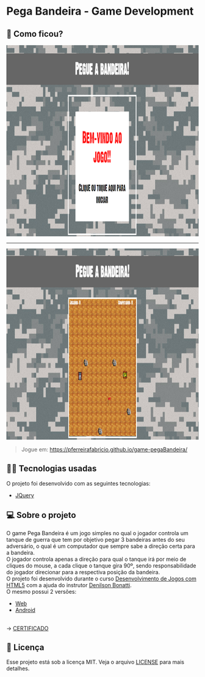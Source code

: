 # Pega Bandeira - Game Development

## :eyes: Como ficou?

<img src="/projectImages/tela-entrada.png" width="auto" height="500px"></img>
<hr/>
<img src="/projectImages/tela-jogo.png" width="auto" height="500px"></img>

> Jogue em: https://pferreirafabricio.github.io/game-pegaBandeira/

## :man_technologist: Tecnologias usadas

O projeto foi desenvolvido com as seguintes tecnologias:
- [JQuery](https://jquery.com)

## :computer: Sobre o projeto

O game Pega Bandeira é um jogo simples no qual o jogador controla um tanque de guerra que tem por objetivo pegar 3 bandeiras antes do seu adversário, o qual é um computador que sempre sabe a direção certa para a bandeira.<br/>
O jogador controla apenas a direção para qual o tanque irá por meio de cliques do mouse, a cada clique o tanque gira 90º, sendo responsabilidade do jogador direcionar para a respectiva posição da bandeira.<br/>
O projeto foi desenvolvido durante o curso [Desenvolvimento de Jogos com HTML5](https://www.udemy.com/course/draft/801158/) com a ajuda do instrutor [Denilson Bonatti](https://github.com/denilsonbonatti). <br/>
O mesmo possui 2 versões:
 - [Web](./pegaBandeira/)
 - [Android](./APK/)
 
  <br/>-> [CERTIFICADO](https://www.udemy.com/certificate/UC-RCVQ18LV/)

## :memo: Licença

Esse projeto está sob a licença MIT. Veja o arquivo [LICENSE](LICENSE.md) para mais detalhes.

